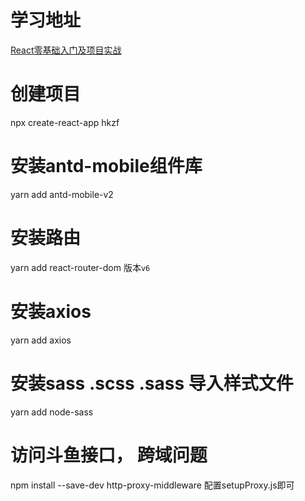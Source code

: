 # 学习地址
[React零基础入门及项目实战](https://www.bilibili.com/video/BV14y4y1g7M4?p=113&spm_id_from=333.880.my_history.page.click)

# 创建项目
npx create-react-app hkzf

# 安装antd-mobile组件库
yarn add antd-mobile-v2

# 安装路由
yarn add react-router-dom
版本`v6`

# 安装axios
yarn add axios

# 安装sass .scss .sass 导入样式文件
yarn add node-sass

# 访问斗鱼接口， 跨域问题
npm install --save-dev http-proxy-middleware
配置setupProxy.js即可

